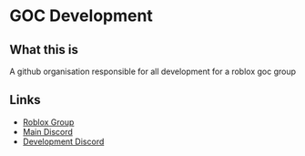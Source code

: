 # GOC Development

## What this is
  A github organisation responsible for all development for a roblox goc group

## Links
 - [Roblox Group](https://www.roblox.com/groups/12092875/The-Global-Occult-Coalition-GOC#!/about)
 - [Main Discord](https://discord.gg/YHkZhQqFnm)
 - [Development Discord](https://discord.gg/c8zrJMdX6e)
